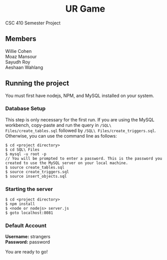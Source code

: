 # <center> UR Game </center>

CSC 410 Semester Project

## Members

Willie Cohen  
Moaz Mansour  
Sayudh Roy  
Aeshaan Wahlang  

## Running the project

You must first have nodejs, NPM, and MySQL installed on your system.  

### Database Setup

This step is only necessary for the first run.  If you are using the MySQL workbench, copy-paste and run the query in `/SQL\ Files/create_tables.sql` followed by `/SQL\ Files/create_triggers.sql`.  Otherwise, you can use the command line as follows:

```
$ cd <project directory>
$ cd SQL\ Files
$ mysql -u root -p
// You will be prompted to enter a password. This is the password you created to use the MySQL server on your local machine.
$ source create_tables.sql
$ source create_triggers.sql
$ source insert_objects.sql
```

### Starting the server

```
$ cd <project directory>  
$ npm install  
$ <node or nodejs> server.js   
$ goto localhost:8081
```
### Default Account

<b>Username:</b> strangers <br/>
<b>Password:</b> password  <br/>
  
You are ready to go!

